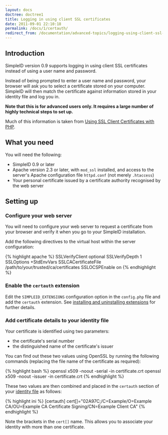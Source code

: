 ```yaml
---
layout: docs
doctree: doctree1
title: Logging in using client SSL certificates
date: 2011-09-01 22:10:18
permalink: /docs/1/certauth/
redirect_from: /documentation/advanced-topics/logging-using-client-ssl-certificates-version-0.9-and-later/
---
```


## Introduction

SimpleID version 0.9 supports logging in using client SSL certificates instead of using a user name and password.

Instead of being prompted to enter a user name and password, your browser will ask you to select a certificate stored on your computer.  SimpleID will then match the certificate against information stored in your identity file and log you in.

**Note that this is for advanced users only.  It requires a large number of highly technical steps to set up.**

Much of this information is taken from [Using SSL Client Certificates with PHP](http://cweiske.de/tagebuch/ssl-client-certificates.htm).

## What you need

You will need the following:

- SimpleID 0.9 or later
- Apache version 2.3 or later, with `mod_ssl` installed, and access to the server's Apache configuration file `httpd.conf` (not merely `.htaccess`)
- Your personal certificate issued by a certificate authority recognised by the web server

## Setting up

### Configure your web server

You will need to configure your web server to request a certificate from your browser and verify it when you go to your SimpleID installation.

Add the following directives to the virtual host within the server configuration:

{% highlight apache %}
SSLVerifyClient optional
SSLVerifyDepth 1
SSLOptions +StdEnvVars
SSLCACertificateFile /path/to/your/trusted/ca/certificates
SSLOCSPEnable on
{% endhighlight %}

### Enable the `certauth` extension

Edit the `SIMPLEID_EXTENSIONS` configuration option in the `config.php` file and add the `certauth` extension. See [installing and uninstalling extensions](/docs/1/extensions/#installing) for further details.

### Add certificate details to your identity file

Your certificate is identified using two parameters:

- the certificate's serial number
- the distinguished name of the certificate's issuer

You can find out these two values using OpenSSL by running the following commands (replacing the file name of the certificate as required):

{% highlight bash %}
openssl x509 -noout -serial -in certificate.crt
openssl x509 -noout -issuer -in certificate.crt
{% endhighlight %}

These two values are then combined and placed in the `certauth` section of your [identity file](/docs/1/identity-files) as follows:

{% highlight ini %}
[certauth]
cert[]="02A97C;/C=Example/O=Example CA/OU=Example CA Certificate Signing/CN=Example Client CA"
{% endhighlight %}

Note the brackets in the `cert[]` name.  This allows you to associate your identity with more than one certificate.